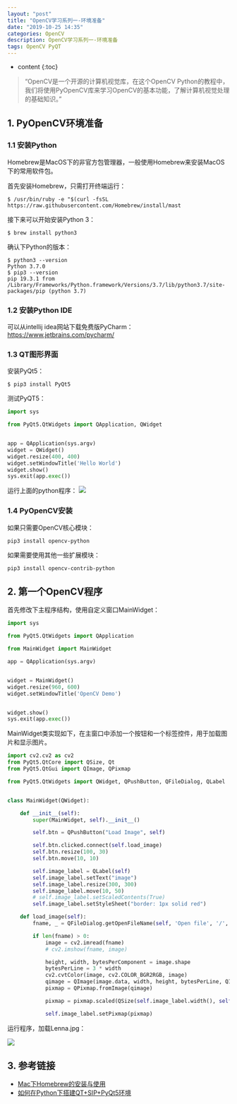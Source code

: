 ```yaml
---
layout: "post"
title: "OpenCV学习系列一-环境准备"
date: "2019-10-25 14:35"
categories: OpenCV
description: OpenCV学习系列一-环境准备
tags: OpenCV PyQT
---
```


* content
{:toc}

<div class="postImg" style="background-image:url(http://carforeasy.cn/OpenCV学习系列一-a7991521.png)" ></div>

> “OpenCV是一个开源的计算机视觉库，在这个OpenCV Python的教程中，我们将使用PyOpenCV库来学习OpenCV的基本功能，了解计算机视觉处理的基础知识。”





## 1. PyOpenCV环境准备

### 1.1 安装Python
Homebrew是MacOS下的非官方包管理器，一般使用Homebrew来安装MacOS下的常用软件包。

首先安装Homebrew，只需打开终端运行：

```
$ /usr/bin/ruby -e "$(curl -fsSL https://raw.githubusercontent.com/Homebrew/install/mast
```

接下来可以开始安装Python 3：

```
$ brew install python3
```

确认下Python的版本：
```
$ python3 --version
Python 3.7.0
$ pip3 --version
pip 19.3.1 from /Library/Frameworks/Python.framework/Versions/3.7/lib/python3.7/site-packages/pip (python 3.7)
```

### 1.2 安装Python IDE

可以从intellij idea网站下载免费版PyCharm：
https://www.jetbrains.com/pycharm/


### 1.3 QT图形界面


安装PyQt5：

```
$ pip3 install PyQt5
```

测试PyQT5：

```python
import sys

from PyQt5.QtWidgets import QApplication, QWidget


app = QApplication(sys.argv)
widget = QWidget()
widget.resize(400, 400)
widget.setWindowTitle('Hello World')
widget.show()
sys.exit(app.exec())

```

运行上面的python程序：
![](http://carforeasy.cn/OpenCV学习系列一-c36bf85f.png)

### 1.4 PyOpenCV安装

如果只需要OpenCV核心模块：

```
pip3 install opencv-python
```


如果需要使用其他一些扩展模块：

```
pip3 install opencv-contrib-python
```

## 2. 第一个OpenCV程序

首先修改下主程序结构，使用自定义窗口MainWidget：

```python
import sys

from PyQt5.QtWidgets import QApplication

from MainWidget import MainWidget

app = QApplication(sys.argv)


widget = MainWidget()
widget.resize(960, 600)
widget.setWindowTitle('OpenCV Demo')


widget.show()
sys.exit(app.exec())
```


MainWidget类实现如下，在主窗口中添加一个按钮和一个标签控件，用于加载图片和显示图片。

```python
import cv2.cv2 as cv2
from PyQt5.QtCore import QSize, Qt
from PyQt5.QtGui import QImage, QPixmap

from PyQt5.QtWidgets import QWidget, QPushButton, QFileDialog, QLabel


class MainWidget(QWidget):

    def __init__(self):
        super(MainWidget, self).__init__()

        self.btn = QPushButton("Load Image", self)

        self.btn.clicked.connect(self.load_image)
        self.btn.resize(100, 30)
        self.btn.move(10, 10)

        self.image_label = QLabel(self)
        self.image_label.setText("image")
        self.image_label.resize(300, 300)
        self.image_label.move(10, 50)
        # self.image_label.setScaledContents(True)
        self.image_label.setStyleSheet("border: 1px solid red")

    def load_image(self):
        fname, _ = QFileDialog.getOpenFileName(self, 'Open file', '/', "Image files (*.jpg *.png)")

        if len(fname) > 0:
            image = cv2.imread(fname)
            # cv2.imshow(fname, image)

            height, width, bytesPerComponent = image.shape
            bytesPerLine = 3 * width
            cv2.cvtColor(image, cv2.COLOR_BGR2RGB, image)
            qimage = QImage(image.data, width, height, bytesPerLine, QImage.Format_RGB888)
            pixmap = QPixmap.fromImage(qimage)

            pixmap = pixmap.scaled(QSize(self.image_label.width(), self.image_label.height()), Qt.KeepAspectRatio, Qt.SmoothTransformation);

            self.image_label.setPixmap(pixmap)
```

运行程序，加载Lenna.jpg：

![](http://carforeasy.cn/OpenCV学习系列一-00b82293.png)

## 3. 参考链接

+ [Mac下Homebrew的安装与使用](https://www.jianshu.com/p/bca8fc1ff3f0)
+ [如何在Python下搭建QT+SIP+PyQt5环境](https://www.jianshu.com/p/291cd624ec9d)
